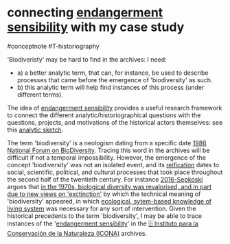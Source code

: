 # connecting [endangerment sensibility](endangerment%20sensibility.md) with my case study
#conceptnote #T-historiography 

'Biodiveristy' may be hard to find in the archives: I need:
- a) a better analytic term, that can, for instance, be used to describe processes that came before the emergence of 'biodiversity' as such.  
- b) this analytic term will help find instances of this process (under different terms).


The idea of [endangerment sensibility](endangerment%20sensibility.md) provides a useful research framework to connect the different analytic/historiographical questions with the questions, projects, and motivations of the historical actors themselves: see this [analytic sketch](analytic%20sketch.md).

The term 'biodiversity' is a neologism dating from a specific date [1986 National Forum on BioDiversity](biodiv--rough%20list%20of%20events.md#1986%20National%20Forum%20on%20BioDiversity). Tracing this word in the archives will be difficult if not a temporal impossibility. However, the emergence of the concept 'biodiversity' was not an isolated event, and its [reification](the%20reification%20of%20biodiversity%20was%20the%20late-20c%20process%20of%20recognising%20natural%20variety%20as%20a%20tangigle,%20valuable,%20and%20manageable%20entity.md) dates to social, scientific, political, and cultural processes that took place throughout the second half of the twentieth century. For instance [2016-Sepkoski](2016-Sepkoski.md) argues that [in the 1970s, biological diversity was revalorised, and in part due to new views on 'exctinction'](in%20the%201970s,%20biological%20diversity%20was%20revalorised,%20and%20in%20part%20due%20to%20new%20views%20on%20'exctinction'.md) by which the technical meaning of 'biodiversity' appeared, in which [ecological, sytem-based knowledge of living system](the%20technical%20meaning%20of%20'biodiversity'%20is%20the%20product%20of%20a%20new%20ecological,%20systems-based%20understanding%20of%20the%20natural%20environment.md)
 was necessary for any sort of intervention. Given the historical precedents to the term 'biodiversity', I may be able to trace instances of the '[endangerment sensibility](endangerment%20sensibility.md)' in the [🗄 Instituto para la Conservación de la Naturaleza (ICONA)](🗄%20Instituto%20para%20la%20Conservación%20de%20la%20Naturaleza%20(ICONA).md) archives.
  










